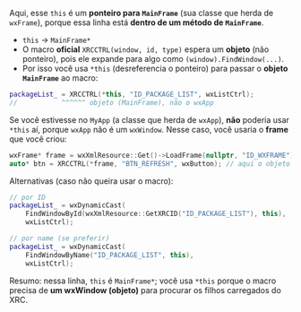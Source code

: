Aqui, esse `this` é um **ponteiro para `MainFrame`** (sua classe que herda de `wxFrame`), porque essa linha está **dentro de um método de `MainFrame`**.

* `this` → `MainFrame*`
* O macro **oficial** `XRCCTRL(window, id, type)` espera um **objeto** (não ponteiro), pois ele expande para algo como `(window).FindWindow(...)`.
* Por isso você usa `*this` (desreferencia o ponteiro) para passar o **objeto `MainFrame`** ao macro:

```cpp
packageList_ = XRCCTRL(*this, "ID_PACKAGE_LIST", wxListCtrl);
//           ^^^^^^ objeto (MainFrame), não o wxApp
```

Se você estivesse no `MyApp` (a classe que herda de `wxApp`), **não** poderia usar `*this` aí, porque `wxApp` não é um `wxWindow`. Nesse caso, você usaria o **frame** que você criou:

```cpp
wxFrame* frame = wxXmlResource::Get()->LoadFrame(nullptr, "ID_WXFRAME");
auto* btn = XRCCTRL(*frame, "BTN_REFRESH", wxButton); // aqui o objeto é *frame
```

Alternativas (caso não queira usar o macro):

```cpp
// por ID
packageList_ = wxDynamicCast(
    FindWindowById(wxXmlResource::GetXRCID("ID_PACKAGE_LIST"), this),
    wxListCtrl);

// por name (se preferir)
packageList_ = wxDynamicCast(
    FindWindowByName("ID_PACKAGE_LIST", this),
    wxListCtrl);
```

Resumo: nessa linha, `this` é `MainFrame*`; você usa `*this` porque o macro precisa de **um wxWindow (objeto)** para procurar os filhos carregados do XRC.

